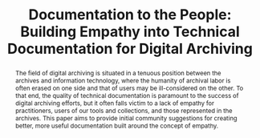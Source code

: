 ---
abstract: The field of digital archiving is situated in a tenuous position between
  the archives and information technology, where the humanity of archival labor is
  often erased on one side and that of users may be ill-considered on the other. To
  that end, the quality of technical documentation is paramount to the success of
  digital archiving efforts, but it often falls victim to a lack of empathy for practitioners,
  users of our tools and collections, and those represented in the archives. This
  paper aims to provide initial community suggestions for creating better, more useful
  documentation built around the concept of empathy.
creators:
- Work, Lauren
- Kelly, Heidi
date: null
document_url: https://services.phaidra.univie.ac.at/api/object/o:931096/download
grand_parent: iPRES
institutions: []
keywords:
- kyoto
landing_page_url: https://phaidra.univie.ac.at/o:931096
language: eng
layout: publication
license: CC BY-SA 4.0 International
notes_url: null
parent: iPRES 2017
presentation_url: null
publication_type: paper
size: 386253
source_name: iPRES
title: 'Documentation to the People: Building Empathy into Technical Documentation
  for Digital Archiving'
year: 2017
---